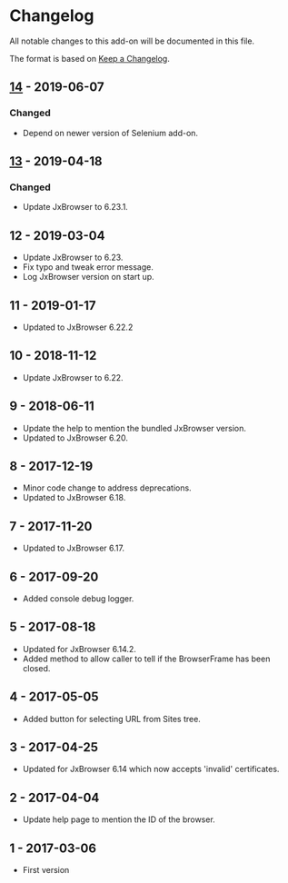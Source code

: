 # Changelog
All notable changes to this add-on will be documented in this file.

The format is based on [Keep a Changelog](https://keepachangelog.com/en/1.0.0/).

## [14] - 2019-06-07
### Changed
- Depend on newer version of Selenium add-on.

## [13] - 2019-04-18

### Changed
- Update JxBrowser to 6.23.1.

## 12 - 2019-03-04

- Update JxBrowser to 6.23.
- Fix typo and tweak error message.
- Log JxBrowser version on start up.

## 11 - 2019-01-17

- Updated to JxBrowser 6.22.2

## 10 - 2018-11-12

- Update JxBrowser to 6.22.

## 9 - 2018-06-11

- Update the help to mention the bundled JxBrowser version.
- Updated to JxBrowser 6.20.

## 8 - 2017-12-19

- Minor code change to address deprecations.
- Updated to JxBrowser 6.18.

## 7 - 2017-11-20

- Updated to JxBrowser 6.17.

## 6 - 2017-09-20

- Added console debug logger.

## 5 - 2017-08-18

- Updated for JxBrowser 6.14.2.
- Added method to allow caller to tell if the BrowserFrame has been closed.

## 4 - 2017-05-05

- Added button for selecting URL from Sites tree.

## 3 - 2017-04-25

- Updated for JxBrowser 6.14 which now accepts 'invalid' certificates.

## 2 - 2017-04-04

- Update help page to mention the ID of the browser.

## 1 - 2017-03-06

- First version

[14]: https://github.com/zaproxy/zap-extensions/releases/jxbrowser-v14
[13]: https://github.com/zaproxy/zap-extensions/releases/jxbrowser-v13

